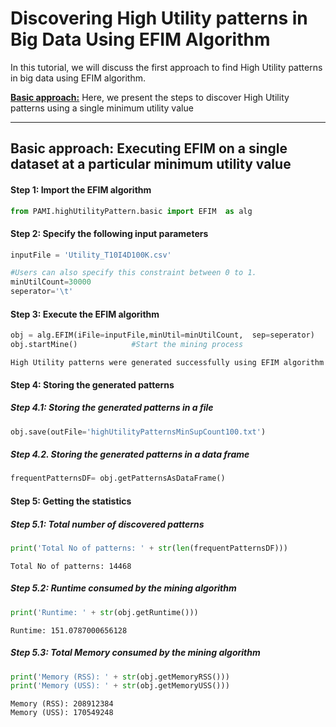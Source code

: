 # Discovering High Utility patterns in Big Data Using EFIM Algorithm

In this tutorial, we will discuss the first approach to find High Utility patterns in big data using EFIM algorithm.

[__Basic approach:__](#basicApproach) Here, we present the steps to discover High Utility patterns using a single minimum utility value

***

## <a id='basicApproach'>Basic approach: Executing EFIM on a single dataset at a particular minimum utility value</a>

#### Step 1: Import the EFIM algorithm

```python
from PAMI.highUtilityPattern.basic import EFIM  as alg
```

#### Step 2: Specify the following input parameters


```python
inputFile = 'Utility_T10I4D100K.csv'

#Users can also specify this constraint between 0 to 1.
minUtilCount=30000
seperator='\t'       
```

#### Step 3: Execute the EFIM algorithm


```python
obj = alg.EFIM(iFile=inputFile,minUtil=minUtilCount,  sep=seperator)    #initialize
obj.startMine()            #Start the mining process
```

    High Utility patterns were generated successfully using EFIM algorithm


#### Step 4: Storing the generated patterns

##### Step 4.1: Storing the generated patterns in a file


```python
obj.save(outFile='highUtilityPatternsMinSupCount100.txt')
```

##### Step 4.2. Storing the generated patterns in a data frame


```python
frequentPatternsDF= obj.getPatternsAsDataFrame()
```

#### Step 5: Getting the statistics

##### Step 5.1: Total number of discovered patterns 


```python
print('Total No of patterns: ' + str(len(frequentPatternsDF)))
```

    Total No of patterns: 14468


##### Step 5.2: Runtime consumed by the mining algorithm


```python
print('Runtime: ' + str(obj.getRuntime()))
```

    Runtime: 151.0787000656128


##### Step 5.3: Total Memory consumed by the mining algorithm


```python
print('Memory (RSS): ' + str(obj.getMemoryRSS()))
print('Memory (USS): ' + str(obj.getMemoryUSS()))
```

    Memory (RSS): 208912384
    Memory (USS): 170549248

